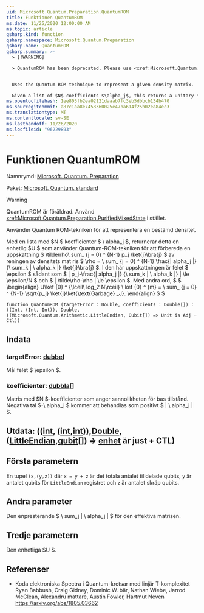 ```yaml
---
uid: Microsoft.Quantum.Preparation.QuantumROM
title: Funktionen QuantumROM
ms.date: 11/25/2020 12:00:00 AM
ms.topic: article
qsharp.kind: function
qsharp.namespace: Microsoft.Quantum.Preparation
qsharp.name: QuantumROM
qsharp.summary: >-
  > [!WARNING]

  > QuantumROM has been deprecated. Please use <xref:Microsoft.Quantum.Preparation.PurifiedMixedState> instead.


  Uses the Quantum ROM technique to represent a given density matrix.

  Given a list of $N$ coefficients $\alpha_j$, this returns a unitary $U$ that uses the Quantum-ROM technique to prepare an approximation  $\tilde\rho\sum_{j=0}^{N-1}p_j\ket{j}\bra{j}$ of the purification of the density matrix $\rho=\sum_{j=0}^{N-1}\frac{|alpha_j|}{\sum_k |\alpha_k|}\ket{j}\bra{j}$. In this approximation, the error $\epsilon$ is such that $|p_j-\frac{|alpha_j|}{\sum_k |\alpha_k|}|\le \epsilon / N$ and $\|\tilde\rho - \rho\| \le \epsilon$. In other words, $$ \begin{align} U\ket{0}^{\lceil\log_2 N\rceil}\ket{0}^{m}=\sum_{j=0}^{N-1}\sqrt{p_j} \ket{j}\ket{\text{garbage}_j}. \end{align} $$
ms.openlocfilehash: 1ee805fb2ea02121daaab7fc3eb5dbbcb134b470
ms.sourcegitcommit: a87c1aa8e7453360025e47ba614f25b02ea84ec3
ms.translationtype: MT
ms.contentlocale: sv-SE
ms.lasthandoff: 11/26/2020
ms.locfileid: "96229893"
---
```

# <a name="quantumrom-function"></a>Funktionen QuantumROM

Namnrymd: [Microsoft. Quantum. Preparation](xref:Microsoft.Quantum.Preparation)

Paket: [Microsoft. Quantum. standard](https://nuget.org/packages/Microsoft.Quantum.Standard)


> [!WARNING]
> QuantumROM är föråldrad. Använd <xref:Microsoft.Quantum.Preparation.PurifiedMixedState> i stället.

Använder Quantum ROM-tekniken för att representera en bestämd densitet.

Med en lista med $N $ koefficienter $ \ alpha_j $, returnerar detta en enhetlig $U $ som använder Quantum-ROM-tekniken för att förbereda en uppskattning $ \tilde\rho\ sum_ {j = 0} ^ {N-1} p_j \ket{j}\bra{j} $ av reningen av densitets mat ris $ \rho = \ sum_ {j = 0} ^ {N-1} \frac{| alpha_j |} {\ sum_k | \ alpha_k |} \ket{j}\bra{j} $. I den här uppskattningen är felet $ \epsilon $ sådant som $ | p_j-\frac{| alpha_j |} {\ sum_k | \ alpha_k |} | \le \epsilon/N $ och $ \| \tilde\rho-\rho \| \le \epsilon $. Med andra ord, $ $ \begin{align} U\ket {0} ^ {\lceil\ log_2 N\rceil} \ ket {0} ^ {m} = \ sum_ {j = 0} ^ {N-1} \sqrt{p_j} \ket{j}\ket{\text{Garbage} _J}.
\end{align} $ $

```qsharp
function QuantumROM (targetError : Double, coefficients : Double[]) : ((Int, (Int, Int)), Double, ((Microsoft.Quantum.Arithmetic.LittleEndian, Qubit[]) => Unit is Adj + Ctl))
```


## <a name="input"></a>Indata

### <a name="targeterror--double"></a>targetError: [dubbel](xref:microsoft.quantum.lang-ref.double)

Mål felet $ \epsilon $.


### <a name="coefficients--double"></a>koefficienter: [dubbla](xref:microsoft.quantum.lang-ref.double)[]

Matris med $N $-koefficienter som anger sannolikheten för bas tillstånd.
Negativa tal $-\ alpha_j $ kommer att behandlas som positivt $ | \ alpha_j | $.



## <a name="output--intintintdoublelittleendianqubit--unit--is-adj--ctl"></a>Utdata: (([int](xref:microsoft.quantum.lang-ref.int), ([int](xref:microsoft.quantum.lang-ref.int),[int](xref:microsoft.quantum.lang-ref.int))),[Double](xref:microsoft.quantum.lang-ref.double), ([LittleEndian](xref:Microsoft.Quantum.Arithmetic.LittleEndian),[qubit](xref:microsoft.quantum.lang-ref.qubit)[]) => [enhet](xref:microsoft.quantum.lang-ref.unit)  är just + CTL)

## <a name="first-parameter"></a>Första parametern

En tupel `(x,(y,z))` där `x = y + z` är det totala antalet tilldelade qubits, `y` är antalet qubits för `LittleEndian` registret och `z` är antalet skräp qubits.

## <a name="second-parameter"></a>Andra parameter

Den enpresterande $ \ sum_j | \ alpha_j | $ för den effektiva matrisen.

## <a name="third-parameter"></a>Tredje parametern

Den enhetliga $U $.

## <a name="references"></a>Referenser

- Koda elektroniska Spectra i Quantum-kretsar med linjär T-komplexitet Ryan Babbush, Craig Gidney, Dominic W. bär, Nathan Wiebe, Jarrod McClean, Alexandru mattare, Austin Fowler, Hartmut Neven https://arxiv.org/abs/1805.03662